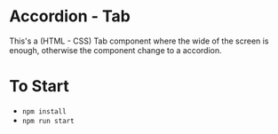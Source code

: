 # Accordion - Tab
This's a (HTML - CSS) Tab component where the wide of the screen is enough, otherwise the component change to a accordion.

# To Start
- `npm install`
- `npm run start`
